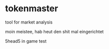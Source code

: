 # tokenmaster

tool for market analysis

moin meistee, hab heut den shit mal eingerichtet

5head5 in game
test